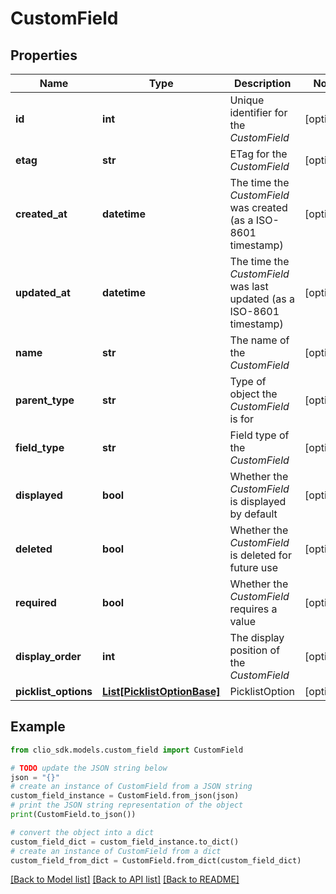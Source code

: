 # CustomField


## Properties

Name | Type | Description | Notes
------------ | ------------- | ------------- | -------------
**id** | **int** | Unique identifier for the *CustomField* | [optional] 
**etag** | **str** | ETag for the *CustomField* | [optional] 
**created_at** | **datetime** | The time the *CustomField* was created (as a ISO-8601 timestamp) | [optional] 
**updated_at** | **datetime** | The time the *CustomField* was last updated (as a ISO-8601 timestamp) | [optional] 
**name** | **str** | The name of the *CustomField* | [optional] 
**parent_type** | **str** | Type of object the *CustomField* is for | [optional] 
**field_type** | **str** | Field type of the *CustomField* | [optional] 
**displayed** | **bool** | Whether the *CustomField* is displayed by default | [optional] 
**deleted** | **bool** | Whether the *CustomField* is deleted for future use | [optional] 
**required** | **bool** | Whether the *CustomField* requires a value | [optional] 
**display_order** | **int** | The display position of the *CustomField* | [optional] 
**picklist_options** | [**List[PicklistOptionBase]**](PicklistOptionBase.md) | PicklistOption | [optional] 

## Example

```python
from clio_sdk.models.custom_field import CustomField

# TODO update the JSON string below
json = "{}"
# create an instance of CustomField from a JSON string
custom_field_instance = CustomField.from_json(json)
# print the JSON string representation of the object
print(CustomField.to_json())

# convert the object into a dict
custom_field_dict = custom_field_instance.to_dict()
# create an instance of CustomField from a dict
custom_field_from_dict = CustomField.from_dict(custom_field_dict)
```
[[Back to Model list]](../README.md#documentation-for-models) [[Back to API list]](../README.md#documentation-for-api-endpoints) [[Back to README]](../README.md)


